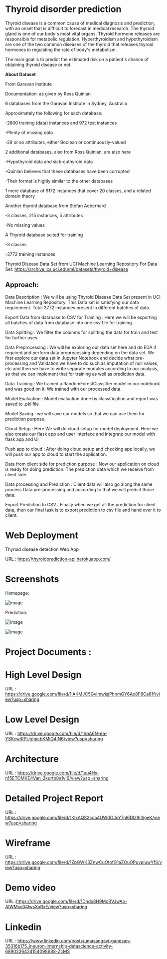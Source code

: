 Thyroid disorder prediction
==============================
Thyroid disease is a common cause of medical diagnosis and prediction, with an onset that is difficult to forecast in medical research. The thyroid gland is one of our body's most vital organs. Thyroid hormone releases are responsible for metabolic regulation. Hyperthyroidism and hypothyroidism are one of the two common diseases of the thyroid that releases thyroid hormones in regulating the rate of body's metabolism. 

The main goal is to predict the estimated risk on a patient's chance of obtaining thyroid disease or not.

**About Dataset**

From Garavan Institute

Documentation: as given by Ross Quinlan

6 databases from the Garavan Institute in Sydney, Australia

Approximately the following for each database:

 -2800 training (data) instances and 972 test instances

 -Plenty of missing data

 -29 or so attributes, either Boolean or continuously-valued

2 additional databases, also from Ross Quinlan, are also here

 -Hypothyroid.data and sick-euthyroid.data

 -Quinlan believes that these databases have been corrupted
 
 -Their format is highly similar to the other databases

1 more database of 9172 instances that cover 20 classes, and a related domain theory

Another thyroid database from Stefan Aeberhard

 -3 classes, 215 instances, 5 attributes

 -No missing values

A Thyroid database suited for training

 -3 classes

 -3772 training instances 

Thyroid Disease Data Set from UCI Machine Learning Repository For Data Set: https://archive.ics.uci.edu/ml/datasets/thyroid+disease

 Approach:
-------------------------

Data Description : We will be using Thyroid Disease Data Set present in UCI Machine Learning Repository. This Data set is satisfying our data requirement. Total 3772 instances present in different batches of data.

Export Data from database to CSV for Training : Here we will be exporting all batches of data from database into one csv file for training.

Data Splitting  : We filter the columns for splitting the data for train and test for further uses

Data Preprocessing  : We will be exploring our data set here and do EDA if required and perform data preprocessing depending on the data set. We first explore our data set in Jupyter Notebook and decide what pre-processing and Validation we have to do such as imputation of null values, etc and then we have to write separate modules according to our analysis, so that we can implement that for training as well as prediction data.

Data Training : We trained a RandomForestClassifier model in our notebook and  was good on it. We 
trained with our processed data.

Model Evaluation : Model evaluation done by classification and report was saved to .pkl file

Model Saving : we will save our models  so that we can use them for prediction purpose.

Cloud Setup : Here We will do cloud setup for model deployment. Here we also create our
flask app and user interface and integrate our model with flask app and UI

Push app to cloud : After doing cloud setup and checking app locally, we will push our app to cloud to start the application.

Data from client side for prediction purpose : Now our application on cloud is ready for doing prediction. The prediction data which we receive from client side.

Data processing and Prediction  : Client data will also go along the same process Data pre-processing and 
according to that we will predict those data.

Export Prediction to CSV : Finally when we get all the prediction for client data, then our final task is to export prediction to csv file and hand over it to client.

**Web Deployment**
=================================================
Thyroid disease detection Web App 

URL : https://thyroidprediction-api.herokuapp.com/

Screenshots
=================================================
Homepage:

![image](https://user-images.githubusercontent.com/92853376/155833865-5d58b242-85f7-416e-8137-f9ebd6c782e3.png)

Prediction:

![image](https://user-images.githubusercontent.com/92853376/150495676-4f418f37-6ae4-4963-a03a-1ca152102860.png)


![image](https://user-images.githubusercontent.com/92853376/150495735-15d88025-1950-4cf3-97b0-8e9a432ba219.png)

**Project Documents** :
=================================================
**High Level Design**
=================================================
URL : https://drive.google.com/file/d/1iAKMJC5GvimwlsjPhnmGY6Ax8F8Ca61f/view?usp=sharing

**Low Level Design**
=================================================
URL : https://drive.google.com/file/d/1hqA6N-ea-YSKcwIRPUgIpjcbKMiQ4IN6/view?usp=sharing

**Architecture**
=================================================
URL : https://drive.google.com/file/d/1uu4Hx-n15ETOMKE4Van_2kurtb8s1vI6/view?usp=sharing

**Detailed Project Report**
==================================================
URL : https://drive.google.com/file/d/1KlxAQS2cca4UW0OJoY7nI6DIz9I3jgeK/view?usp=sharing

**Wireframe**
===================================================
URL : https://drive.google.com/file/d/1ZpGWK3ZnwCuOtofG1aZOuOPuvpiuwYfS/view?usp=sharing

**Demo video**
===================================================
URL :https://drive.google.com/file/d/1Dhdx8H9McBVJwAo-AIWMsc04lwsXxRxE/view?usp=sharing

**Linkedin**
====================================================
URL : https://www.linkedin.com/posts/umasangavi-ganesan-35316b175_ineuron-internship-datascience-activity-6890226434154098688-ZcMS
























